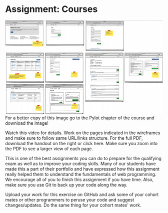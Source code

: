 # Assignment: Courses
![Courses](/user-dashboard-screenshot.png "Dashboard")
For a better copy of this image go to the Pylot chapter of the course and download the image!


Watch this video for details. Work on the pages indicated in the wireframes and make sure to follow same URL/links structure. For the full PDF, download the handout on the right or click here.  Make sure you zoom into the PDF to see a larger view of each page.

This is one of the best assignments you can do to prepare for the qualifying exam as well as to improve your coding skills.  Many of our students have made this a part of their portfolio and have expressed how this assignment really helped them to understand the fundamentals of web programming.  We encourage all of you to finish this assignment if you have time.  Also, make sure you use Git to back up your code along the way.


Upload your work for this exercise on GitHub and ask some of your cohort mates or other programmers to peruse your code and suggest changes/updates. Do the same thing for your cohort mates' work.
